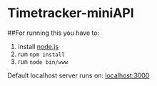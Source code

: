 # Timetracker-miniAPI

##For running this you have to:
1. install [node.js](https://nodejs.org/)
2. run ```npm install```
3. run ```node bin/www```

Default localhost server runs on: [localhost:3000](http://localhost:3000)
